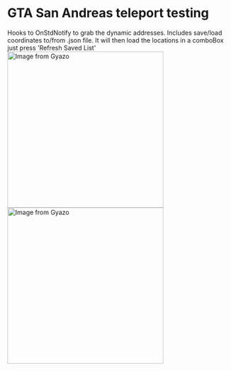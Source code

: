 # GTA San Andreas teleport testing

Hooks to OnStdNotify to grab the dynamic addresses. Includes save/load coordinates to/from .json file. It will then load the locations in a comboBox just press 'Refresh Saved List'
<a href="https://gyazo.com/00c195a5287aea86695fc384863224af"><img src="https://i.gyazo.com/00c195a5287aea86695fc384863224af.png" alt="Image from Gyazo" width="352"/></a>
<a href="https://gyazo.com/845f1b1d7cd3e264743112454898c1be"><img src="https://i.gyazo.com/845f1b1d7cd3e264743112454898c1be.png" alt="Image from Gyazo" width="352"/></a>
